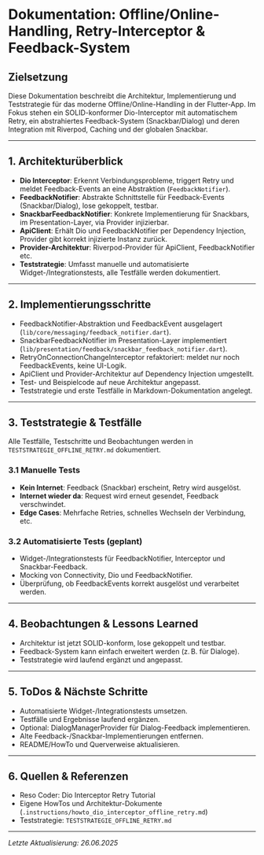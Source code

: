 # Dokumentation: Offline/Online-Handling, Retry-Interceptor & Feedback-System

## Zielsetzung
Diese Dokumentation beschreibt die Architektur, Implementierung und Teststrategie für das moderne Offline/Online-Handling in der Flutter-App. Im Fokus stehen ein SOLID-konformer Dio-Interceptor mit automatischem Retry, ein abstrahiertes Feedback-System (Snackbar/Dialog) und deren Integration mit Riverpod, Caching und der globalen Snackbar.

---

## 1. Architekturüberblick
- **Dio Interceptor**: Erkennt Verbindungsprobleme, triggert Retry und meldet Feedback-Events an eine Abstraktion (`FeedbackNotifier`).
- **FeedbackNotifier**: Abstrakte Schnittstelle für Feedback-Events (Snackbar/Dialog), lose gekoppelt, testbar.
- **SnackbarFeedbackNotifier**: Konkrete Implementierung für Snackbars, im Presentation-Layer, via Provider injizierbar.
- **ApiClient**: Erhält Dio und FeedbackNotifier per Dependency Injection, Provider gibt korrekt injizierte Instanz zurück.
- **Provider-Architektur**: Riverpod-Provider für ApiClient, FeedbackNotifier etc.
- **Teststrategie**: Umfasst manuelle und automatisierte Widget-/Integrationstests, alle Testfälle werden dokumentiert.

---

## 2. Implementierungsschritte
- FeedbackNotifier-Abstraktion und FeedbackEvent ausgelagert (`lib/core/messaging/feedback_notifier.dart`).
- SnackbarFeedbackNotifier im Presentation-Layer implementiert (`lib/presentation/feedback/snackbar_feedback_notifier.dart`).
- RetryOnConnectionChangeInterceptor refaktoriert: meldet nur noch FeedbackEvents, keine UI-Logik.
- ApiClient und Provider-Architektur auf Dependency Injection umgestellt.
- Test- und Beispielcode auf neue Architektur angepasst.
- Teststrategie und erste Testfälle in Markdown-Dokumentation angelegt.

---

## 3. Teststrategie & Testfälle
Alle Testfälle, Testschritte und Beobachtungen werden in `TESTSTRATEGIE_OFFLINE_RETRY.md` dokumentiert.

### 3.1 Manuelle Tests
- **Kein Internet**: Feedback (Snackbar) erscheint, Retry wird ausgelöst.
- **Internet wieder da**: Request wird erneut gesendet, Feedback verschwindet.
- **Edge Cases**: Mehrfache Retries, schnelles Wechseln der Verbindung, etc.

### 3.2 Automatisierte Tests (geplant)
- Widget-/Integrationstests für FeedbackNotifier, Interceptor und Snackbar-Feedback.
- Mocking von Connectivity, Dio und FeedbackNotifier.
- Überprüfung, ob FeedbackEvents korrekt ausgelöst und verarbeitet werden.

---

## 4. Beobachtungen & Lessons Learned
- Architektur ist jetzt SOLID-konform, lose gekoppelt und testbar.
- Feedback-System kann einfach erweitert werden (z. B. für Dialoge).
- Teststrategie wird laufend ergänzt und angepasst.

---

## 5. ToDos & Nächste Schritte
- Automatisierte Widget-/Integrationstests umsetzen.
- Testfälle und Ergebnisse laufend ergänzen.
- Optional: DialogManagerProvider für Dialog-Feedback implementieren.
- Alte Feedback-/Snackbar-Implementierungen entfernen.
- README/HowTo und Querverweise aktualisieren.

---

## 6. Quellen & Referenzen
- Reso Coder: Dio Interceptor Retry Tutorial
- Eigene HowTos und Architektur-Dokumente (`.instructions/howto_dio_interceptor_offline_retry.md`)
- Teststrategie: `TESTSTRATEGIE_OFFLINE_RETRY.md`

---

*Letzte Aktualisierung: 26.06.2025*

